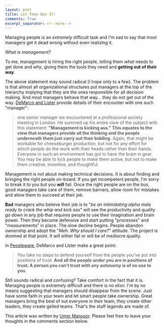 ```yaml
---
layout: post
title: Let Them Own It!
comments: True
excerpt_separator: <!--more-->
---
```


Managing people is an *extremely* difficult task and I'm sad to say that most managers get it dead wrong without even realizing it.

*What is management?*

To me, management is hiring the right people, telling them *what* needs to get done and *why*, giving them the tools they need and **getting out of their way**.

The above statement may sound radical (I hope only to a few). The problem is that almost all organizational structures put managers at the top of the hierarchy implying that they are the ones responsible for all decision making. And most managers behave that way... they do not get out of the way. [DeMarco and Lister](http://www.amazon.com/Peopleware-Productive-Projects-Second-Edition/dp/0932633439) provide details of their encounter with one such "manager":

>  one senior manager we encountered at a professional society meeting in London. He summed up his entire view of the subject with this statement: **"Management is kicking ass." This equates to the view that managers provide all the thinking and the people underneath them just carry out their bidding**. Again, that might be workable for cheeseburger production, but not for any effort for which people do the work with their heads rather than their hands. Everyone in such an environment has got to have the brain in gear. You may be able to kick people to make them active, but not to make them creative, inventive, and thoughtful.

<!--more-->

Management is not about making technical decisions. It is about finding and bringing the right people on-board. If you get incompetent people, I'm sorry to break it to you but you **will** fail.
Once the right people are on the bus, good managers take care of them, remove barriers, allow room for mistakes and allow them to succeed at their job.

**Bad** managers who believe their job is to "*be an intimidating alpha male ready to crack the whip and kick ass*" will see the productivity and quality go down in any job that requires people to use their imagination and brain power. Then they become defensive and start putting "processes" and "measurements" in place. The slow decline begins. People abandon ownership and adopt the "*Meh. Why should I care?*" attitude. The project is doomed at that point. It will either fail or will be of mediocre quality.

In [Peopleware](http://www.amazon.com/Peopleware-Productive-Projects-Second-Edition/dp/0932633439), DeMarco and Lister make a great point:

> You take no steps to defend yourself from the people you've put into positions of trust. **And all the people under you are in positions of trust. A person you can't trust with any autonomy is of no use to you**.

Still sounds radical and confusing? Take comfort in the fact that it is. Managing people is extremely difficult and there is no elixir. I'm by no means suggesting that managers should disappear from the scene. Just have some faith in your team and let smart people take ownership. Great managers bring the best of out everyone in their team, they create other leaders, they create gelled teams. That's the stuff legends are made of.

This article was written by [Umer Mansoor](https://www.linkedin.com/in/umansoor). Please feel free to leave your thoughts in the comments section below.
